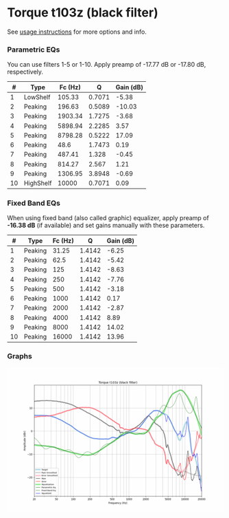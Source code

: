 # Torque t103z (black filter)
See [usage instructions](https://github.com/jaakkopasanen/AutoEq#usage) for more options and info.

### Parametric EQs
You can use filters 1-5 or 1-10. Apply preamp of -17.77 dB or -17.80 dB, respectively.

|   # | Type      |   Fc (Hz) |      Q |   Gain (dB) |
|-----|-----------|-----------|--------|-------------|
|   1 | LowShelf  |    105.33 | 0.7071 |       -5.38 |
|   2 | Peaking   |    196.63 | 0.5089 |      -10.03 |
|   3 | Peaking   |   1903.34 | 1.7275 |       -3.68 |
|   4 | Peaking   |   5898.94 | 2.2285 |        3.57 |
|   5 | Peaking   |   8798.28 | 0.5222 |       17.09 |
|   6 | Peaking   |     48.6  | 1.7473 |        0.19 |
|   7 | Peaking   |    487.41 | 1.328  |       -0.45 |
|   8 | Peaking   |    814.27 | 2.567  |        1.21 |
|   9 | Peaking   |   1306.95 | 3.8948 |       -0.69 |
|  10 | HighShelf |  10000    | 0.7071 |        0.09 |

### Fixed Band EQs
When using fixed band (also called graphic) equalizer, apply preamp of **-16.38 dB** (if available) and set gains manually with these parameters.

|   # | Type    |   Fc (Hz) |      Q |   Gain (dB) |
|-----|---------|-----------|--------|-------------|
|   1 | Peaking |     31.25 | 1.4142 |       -6.25 |
|   2 | Peaking |     62.5  | 1.4142 |       -5.42 |
|   3 | Peaking |    125    | 1.4142 |       -8.63 |
|   4 | Peaking |    250    | 1.4142 |       -7.76 |
|   5 | Peaking |    500    | 1.4142 |       -3.18 |
|   6 | Peaking |   1000    | 1.4142 |        0.17 |
|   7 | Peaking |   2000    | 1.4142 |       -2.87 |
|   8 | Peaking |   4000    | 1.4142 |        8.89 |
|   9 | Peaking |   8000    | 1.4142 |       14.02 |
|  10 | Peaking |  16000    | 1.4142 |       13.96 |

### Graphs
![](./Torque%20t103z%20(black%20filter).png)
